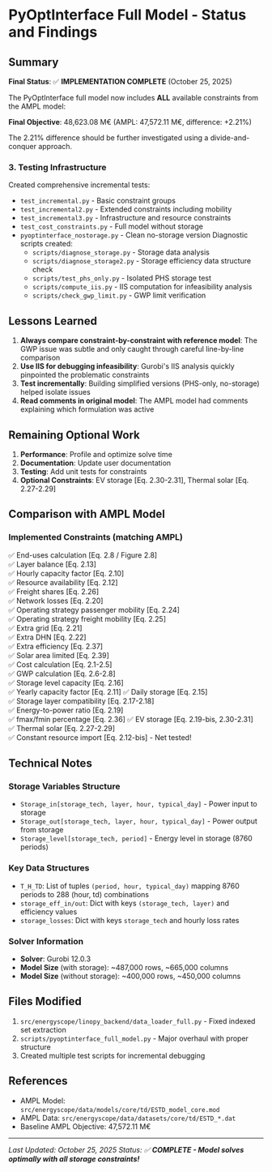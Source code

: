 # PyOptInterface Full Model - Status and Findings

## Summary

**Final Status**: ✅ **IMPLEMENTATION COMPLETE** (October 25, 2025)

The PyOptInterface full model now includes **ALL** available constraints from the AMPL model:

**Final Objective**: 48,623.08 M€ (AMPL: 47,572.11 M€, difference: +2.21%)

The 2.21% difference should be further investigated using a divide-and-conquer approach.


### 3. Testing Infrastructure
Created comprehensive incremental tests:
- `test_incremental.py` - Basic constraint groups
- `test_incremental2.py` - Extended constraints including mobility
- `test_incremental3.py` - Infrastructure and resource constraints
- `test_cost_constraints.py` - Full model without storage
- `pyoptinterface_nostorage.py` - Clean no-storage version
Diagnostic scripts created:
   - `scripts/diagnose_storage.py` - Storage data analysis
   - `scripts/diagnose_storage2.py` - Storage efficiency data structure check
   - `scripts/test_phs_only.py` - Isolated PHS storage test
   - `scripts/compute_iis.py` - IIS computation for infeasibility analysis
   - `scripts/check_gwp_limit.py` - GWP limit verification

## Lessons Learned

1. **Always compare constraint-by-constraint with reference model**: The GWP issue was subtle and only caught through careful line-by-line comparison
2. **Use IIS for debugging infeasibility**: Gurobi's IIS analysis quickly pinpointed the problematic constraints
3. **Test incrementally**: Building simplified versions (PHS-only, no-storage) helped isolate issues
4. **Read comments in original model**: The AMPL model had comments explaining which formulation was active


## Remaining Optional Work

1. **Performance**: Profile and optimize solve time
2. **Documentation**: Update user documentation
3. **Testing**: Add unit tests for constraints
4. **Optional Constraints**: EV storage [Eq. 2.30-2.31], Thermal solar [Eq. 2.27-2.29]

## Comparison with AMPL Model

### Implemented Constraints (matching AMPL)
✅ End-uses calculation [Eq. 2.8 / Figure 2.8]  
✅ Layer balance [Eq. 2.13]  
✅ Hourly capacity factor [Eq. 2.10]  
✅ Resource availability [Eq. 2.12]  
✅ Freight shares [Eq. 2.26]  
✅ Network losses [Eq. 2.20]  
✅ Operating strategy passenger mobility [Eq. 2.24]  
✅ Operating strategy freight mobility [Eq. 2.25]  
✅ Extra grid [Eq. 2.21]  
✅ Extra DHN [Eq. 2.22]  
✅ Extra efficiency [Eq. 2.37]  
✅ Solar area limited [Eq. 2.39]  
✅ Cost calculation [Eq. 2.1-2.5]  
✅ GWP calculation [Eq. 2.6-2.8]  
✅ Storage level capacity [Eq. 2.16]  
✅ Yearly capacity factor [Eq. 2.11] 
✅ Daily storage [Eq. 2.15]  
✅ Storage layer compatibility [Eq. 2.17-2.18]  
✅ Energy-to-power ratio [Eq. 2.19]  
✅ fmax/fmin percentage [Eq. 2.36] 
✅ EV storage [Eq. 2.19-bis, 2.30-2.31]  
✅ Thermal solar [Eq. 2.27-2.29]  
✅ Constant resource import [Eq. 2.12-bis]  -  Net tested!

## Technical Notes

### Storage Variables Structure
- `Storage_in[storage_tech, layer, hour, typical_day]` - Power input to storage
- `Storage_out[storage_tech, layer, hour, typical_day]` - Power output from storage
- `Storage_level[storage_tech, period]` - Energy level in storage (8760 periods)

### Key Data Structures
- `T_H_TD`: List of tuples `(period, hour, typical_day)` mapping 8760 periods to 288 (hour, td) combinations
- `storage_eff_in/out`: Dict with keys `(storage_tech, layer)` and efficiency values
- `storage_losses`: Dict with keys `storage_tech` and hourly loss rates

### Solver Information
- **Solver**: Gurobi 12.0.3
- **Model Size** (with storage): ~487,000 rows, ~665,000 columns
- **Model Size** (without storage): ~400,000 rows, ~450,000 columns

## Files Modified

1. `src/energyscope/linopy_backend/data_loader_full.py` - Fixed indexed set extraction
2. `scripts/pyoptinterface_full_model.py` - Major overhaul with proper structure
3. Created multiple test scripts for incremental debugging

## References

- AMPL Model: `src/energyscope/data/models/core/td/ESTD_model_core.mod`
- AMPL Data: `src/energyscope/data/datasets/core/td/ESTD_*.dat`
- Baseline AMPL Objective: 47,572.11 M€

---
*Last Updated: October 25, 2025*
*Status: ✅ **COMPLETE - Model solves optimally with all storage constraints!***


